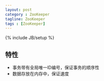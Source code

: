 ```yaml
---
layout: post
category : ZooKeeper
tagline: ZooKeeper
tags : [ZooKeeper]
---
```

{% include JB/setup %}

## 特性
- 事务带有全局唯一ID编号，保证事务的顺序性
- 数据存放在内存中，保证速度
